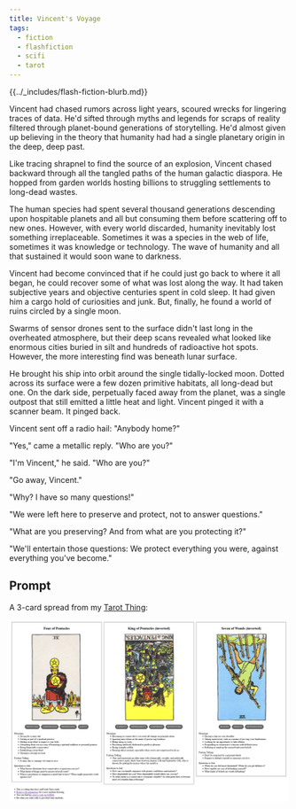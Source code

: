 ```yaml
---
title: Vincent's Voyage
tags:
  - fiction
  - flashfiction
  - scifi
  - tarot
---
```


{{../_includes/flash-fiction-blurb.md}}

<!--more-->

Vincent had chased rumors across light years, scoured wrecks for lingering traces of data. He'd sifted through myths and legends for scraps of reality filtered through planet-bound generations of storytelling. He'd almost given up believing in the theory that humanity had had a single planetary origin in the deep, deep past.

Like tracing shrapnel to find the source of an explosion, Vincent chased backward through all the tangled paths of the human galactic diaspora. He hopped from garden worlds hosting billions to struggling settlements to long-dead wastes.

The human species had spent several thousand generations descending upon hospitable planets and all but consuming them before scattering off to new ones. However, with every world discarded, humanity inevitably lost something irreplaceable. Sometimes it was a species in the web of life, sometimes it was knowledge or technology. The wave of humanity and all that sustained it would soon wane to darkness.

Vincent had become convinced that if he could just go back to where it all began, he could recover some of what was lost along the way. It had taken subjective years and objective centuries spent in cold sleep. It had given him a cargo hold of curiosities and junk. But, finally, he found a world of ruins circled by a single moon.

Swarms of sensor drones sent to the surface didn't last long in the overheated atmosphere, but their deep scans revealed what looked like enormous cities buried in silt and hundreds of radioactive hot spots. However, the more interesting find was beneath lunar surface.

He brought his ship into orbit around the single tidally-locked moon. Dotted across its surface were a few dozen primitive habitats, all long-dead but one. On the dark side, perpetually faced away from the planet, was a single outpost that still emitted a little heat and light. Vincent pinged it with a scanner beam. It pinged back.

Vincent sent off a radio hail: "Anybody home?"

"Yes," came a metallic reply. "Who are you?"

"I'm Vincent," he said. "Who are you?"

"Go away, Vincent."

"Why? I have so many questions!"

"We were left here to preserve and protect, not to answer questions."

"What are you preserving? And from what are you protecting it?"

"We'll entertain those questions: We protect everything you were, against everything you've become."

## Prompt

A 3-card spread from my [Tarot Thing](https://lmorchard.github.io/tarot-thing/?card=Four+of+Pentacles&card=%21King+of+Pentacles&card=%21Seven+of+Wands):

![](20220508222327.png)
